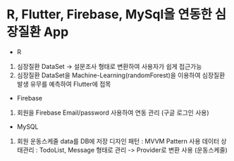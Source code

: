 # R, Flutter, Firebase, MySql을 연동한 심장질환 App

 - R 
  1. 심장질환 DataSet -> 설문조사 형태로 변환하여 사용자가 쉽게 접근가능 
  2. 심장질환 DataSet을 Machine-Learning(randomForest)을 이용하여 심장질환 발생 유무를 예측하여 Flutter에 접목 
 - Firebase 
  1. 회원을 Firebase Email/password 사용하여 연동 관리 (구글 로그인 사용) 
 - MySQL
  1. 회원 운동스케줄 data를 DB에 저장
  디자인 패턴 : MVVM Pattern 사용 
  데이터 상태관리 : TodoList, Message 형태로 관리 -> Provider로 변환 사용 (운동스케줄)

